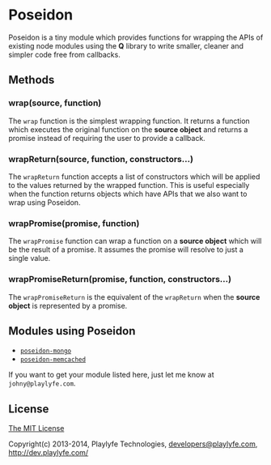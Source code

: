 Poseidon
========
Poseidon is a tiny module which provides functions for wrapping the APIs of
existing node modules using the **Q** library to write smaller, cleaner and
simpler code free from callbacks.

Methods
-------

### wrap(source, function)
The `wrap` function is the simplest wrapping function. It returns a function
which executes the original function on the **source object** and returns a
promise instead of requiring the user to provide a callback.

### wrapReturn(source, function, constructors...)
The `wrapReturn` function accepts a list of constructors which will be applied
to the values returned by the wrapped function. This is useful especially when
the function returns objects which have APIs that we also want to wrap using
Poseidon.

### wrapPromise(promise, function)
The `wrapPromise` function can wrap a function on a **source object** which will
be the result of a promise. It assumes the promise will resolve to just a
 single value.

### wrapPromiseReturn(promise, function, constructors...)
The `wrapPromiseReturn` is the equivalent of the `wrapReturn` when the **source
object** is represented by a promise.

Modules using Poseidon
----------------------

* [`poseidon-mongo`](https://github.com/playlyfe/poseidon-mongo)
* [`poseidon-memcached`](https://github.com/playlyfe/poseidon-memcached)

If you want to get your module listed here, just let me know at
`johny@playlyfe.com`.

License
-------
[The MIT License](http://opensource.org/licenses/MIT)

Copyright(c) 2013-2014, Playlyfe Technologies, developers@playlyfe.com, http://dev.playlyfe.com/
